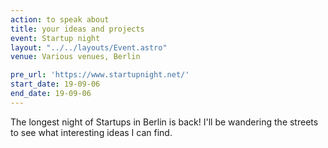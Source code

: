 ```yaml
---
action: to speak about
title: your ideas and projects
event: Startup night
layout: "../../layouts/Event.astro"
venue: Various venues, Berlin

pre_url: 'https://www.startupnight.net/'
start_date: 19-09-06
end_date: 19-09-06
---
```


The longest night of Startups in Berlin is back! I'll be wandering the streets to see what interesting ideas I can find.
